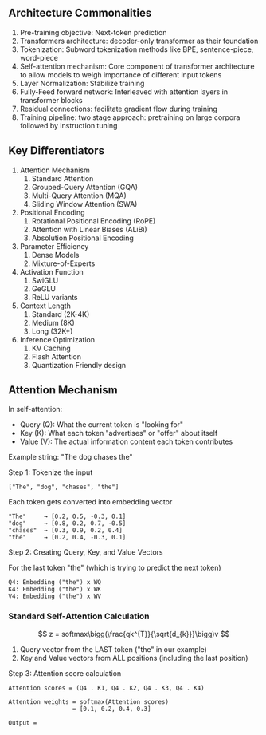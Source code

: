
## Architecture Commonalities

1. Pre-training objective: Next-token prediction
2. Transformers architecture: decoder-only transformer as their foundation
3. Tokenization: Subword tokenization methods like BPE, sentence-piece, word-piece
4. Self-attention mechanism: Core component of transformer architecture to allow models to weigh importance of different input tokens
5. Layer Normalization: Stabilize training
6. Fully-Feed forward network: Interleaved with attention layers in transformer blocks
7. Residual connections: facilitate gradient flow during training
8. Training pipeline: two stage approach: pretraining on large corpora followed by instruction tuning

## Key Differentiators

1. Attention Mechanism
	1. Standard Attention
	2. Grouped-Query Attention (GQA)
	3. Multi-Query Attention (MQA)
	4. Sliding Window Attention (SWA)
2. Positional Encoding
	1. Rotational Positional Encoding (RoPE)
	2. Attention with Linear Biases (ALiBi)
	3. Absolution Positional Encoding
3. Parameter Efficiency
	1. Dense Models
	2. Mixture-of-Experts
4. Activation Function
	1. SwiGLU
	2. GeGLU
	3. ReLU variants
5. Context Length
	1. Standard (2K-4K)
	2. Medium (8K)
	3. Long (32K+)
6. Inference Optimization
	1. KV Caching
	2. Flash Attention
	3. Quantization Friendly design


## Attention Mechanism

In self-attention:

- Query (Q): What the current token is "looking for"
- Key (K): What each token "advertises" or "offer" about itself
- Value (V): The actual information content each token contributes

Example string: "The dog chases the"

Step 1: Tokenize the input 
```
["The", "dog", "chases", "the"]
```

Each token gets converted into embedding vector

```
"The"     → [0.2, 0.5, -0.3, 0.1]
"dog"     → [0.8, 0.2, 0.7, -0.5]
"chases"  → [0.3, 0.9, 0.2, 0.4]
"the"     → [0.2, 0.4, -0.3, 0.1]
```

Step 2: Creating Query, Key, and Value Vectors

For the last token "the" (which is trying to predict the next token)

```
Q4: Embedding ("the") x WQ
K4: Embedding ("the") x WK
V4: Embedding ("the") x WV
```

### Standard Self-Attention Calculation

$$ 
z = softmax\bigg(\frac{qk^{T}}{\sqrt{d_{k}}}\bigg)v 
$$

1. Query vector from the LAST token ("the" in our example)
2. Key and Value vectors from ALL positions (including the last position)

Step 3: Attention score calculation
```
Attention scores = (Q4 . K1, Q4 . K2, Q4 . K3, Q4 . K4) 

Attention weights = softmax(Attention scores)
                  = [0.1, 0.2, 0.4, 0.3]

Output = 

```

